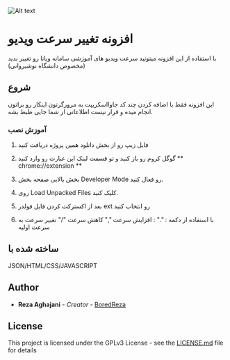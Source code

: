 ![Alt text](https://s4.uupload.ir/files/photo_2021-09-27_17-47-11_a6l5.jpg)



# افزونه تغییر سرعت ویدیو

با استفاده از این افزونه میتونید سرعت ویدیو های آموزشی سامانه ویانا رو تغییر بدید (مخصوص دانشگاه نوشیروانی)

## شروع

این افزونه فقط با اضافه کردن چند کد جاوااسکریپت به مرورگرتون اینکار رو براتون انجام میده و قرار نیست اطلاعاتی از شما جایی ظبط بشه.

### آموزش نصب

1. فایل زیپ رو از بخش دانلود همین پروژه دریافت کنید

2. گوگل کروم رو باز کنید و تو قسمت لینک این عبارت رو وارد کنید ** chrome://extension **

3. بخش بالایی صفحه بخش Developer Mode رو فعال کنید.

4. روی Load Unpacked Files کلیک کنید.

5. بعد از اکسترکت کردن فایل فولدر ext رو انتخاب کنید

6. با استفاده از دکمه :
"." : افزایش سرعت
"," کاهش سرعت
"/" تغییر سرعت به سرعت اولیه

## ساخته شده با

JSON/HTML/CSS/JAVASCRIPT


## Author

* **Reza Aghajani** - *Creator* - [BoredReza](https://github.com/BoredReza)


## License

This project is licensed under the GPLv3 License - see the [LICENSE.md](LICENSE.md) file for details

